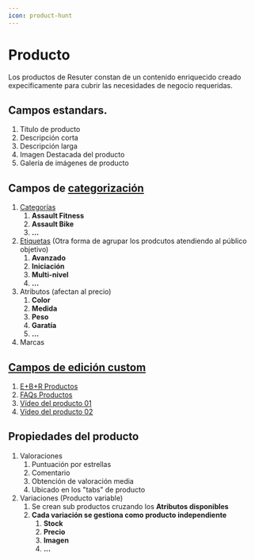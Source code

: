 ```yaml
---
icon: product-hunt
---
```


# Producto

Los productos de Resuter constan de un contenido enriquecido creado expecificamente para cubrir las necesidades de negocio requeridas.

## Campos estandars.

1. Título de producto
2. Descripción corta
3. Descripción larga
4. Imagen Destacada del producto
5. Galería de imágenes de producto

## Campos de [categorización](./#campos-de-categorizacion)

1. [Categorías](campos-de-categorizacion/categorias.md)
   1. **Assault Fitness**
   2. **Assault Bike**
   3. **...**
2. [Etiquetas](campos-de-categorizacion/etiquetas.md) (Otra forma de agrupar los prodcutos atendiendo al público objetivo)
   1. **Avanzado**
   2. **Iniciación**
   3. **Multi-nivel**
   4. **...**
3. Atributos (afectan al precio)
   1. **Color**
   2. **Medida**
   3. **Peso**
   4. **Garatía**
   5. **...**
4. Marcas

## [Campos de edición custom ](campos-de-edicion-custom/)

1. [E+B+R Productos](campos-de-edicion-custom/e+b+r.md)
2. [FAQs Productos](campos-de-edicion-custom/faqs-productos.md)
3. [Vídeo del producto 01](campos-de-edicion-custom/videos.md)
4. [Vídeo del producto 02](campos-de-edicion-custom/videos.md)

## Propiedades del producto

1. Valoraciones
   1. Puntuación por estrellas
   2. Comentario
   3. Obtención de valoración media
   4. Ubicado en los "tabs" de producto
2. Variaciones (Producto variable)
   1. Se crean sub productos cruzando los **Atributos disponibles**
   2. **Cada variación se gestiona como producto independiente**
      1. **Stock**
      2. **Precio**
      3. **Imagen**
      4. **...**

